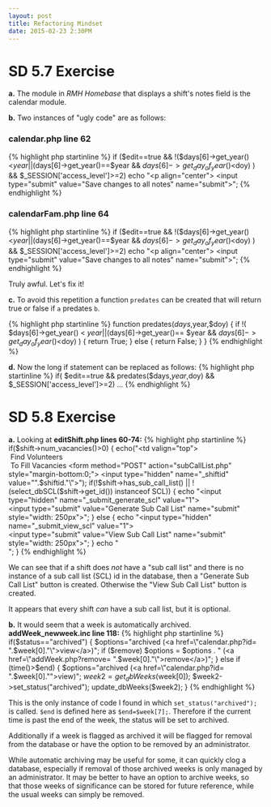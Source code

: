 ```yaml
---
layout: post
title: Refactoring Mindset
date: 2015-02-23 2:30PM
---
```


# SD 5.7 Exercise
**a.** The module in *RMH Homebase* that displays a shift's notes field is the calendar module. 

**b.** Two instances of "ugly code" are as follows:

### calendar.php line 62

{% highlight php startinline %}
if ($edit==true && !($days[6]->get_year()<$year 
    || ($days[6]->get_year()==$year 
    && $days[6]->get_day_of_year()<$doy) ) 
    && $_SESSION['access_level']>=2)
        echo "<p align=\"center\">
        <input type=\"submit\" 
        value=\"Save changes to all notes\" 
        name=\"submit\">";
{% endhighlight %}

### calendarFam.php line 64
{% highlight php startinline %}
if ($edit==true && !($days[6]->get_year()<$year 
    || ($days[6]->get_year()==$year 
    && $days[6]->get_day_of_year()<$doy) ) 
    && $_SESSION['access_level']>=2)
        echo "<p align=\"center\">
        <input type=\"submit\" 
        value=\"Save changes to all notes\" 
        name=\"submit\">";
{% endhighlight %}

Truly awful. Let's fix it!

**c.** To avoid this repetition a function `predates` can be created that will return true or false if `a` predates `b`.

{% highlight php startinline %}
function predates($days,$year,$doy) {
    if !(
        $days[6]->get_year() < $year ||
        ($days[6]->get_year()== $year &&
        $days[6]->get_day_of_year()<$doy)
    ) { 
        return True; 
    }
    else { 
        return False; 
    }
}
{% endhighlight %}

**d.** Now the long if statement can be replaced as follows:
{% highlight php startinline %}
if( $edit==true && predates($days,$year,$doy) 
    && $_SESSION['access_level']>=2)
        ...
{% endhighlight %}

# SD 5.8 Exercise
**a.** Looking at **editShift.php lines 60-74:**
{% highlight php startinline %}
if($shift->num_vacancies()>0) {
    echo("<tr><td valign=\"top\">
    <br>&nbsp;Find Volunteers
    <br>&nbsp;To Fill Vacancies</td>
    <td>
    <form method=\"POST\" action=\"subCallList.php\" 
    style=\"margin-bottom:0;\">
    <input type=\"hidden\" name=\"_shiftid\" 
    value=\"".$shiftid."\">");
    if(!$shift->has_sub_call_list() || 
        !(select_dbSCL($shift->get_id()) instanceof SCL)) {
            echo "<input type=\"hidden\" 
            name=\"_submit_generate_scl\" value=\"1\"><br>
            <input type=\"submit\" 
            value=\"Generate Sub Call List\" 
            name=\"submit\" style=\"width: 250px\">";
    }
    else {
        echo "<input type=\"hidden\" 
        name=\"_submit_view_scl\" value=\"1\"><br>
        <input type=\"submit\" 
        value=\"View Sub Call List\" 
        name=\"submit\" style=\"width: 250px\">";
    }
    echo "</form><br></td></tr>";
}
{% endhighlight %}

We can see that if a shift does *not* have a "sub call list" and there is no instance of a sub call list (SCL) id in the database, then a "Generate Sub Call List" button is created. Otherwise the "View Sub Call List" button is created.

It appears that every shift *can* have a sub call list, but it is optional.

**b.** It would seem that a week is automatically archived.
**addWeek_newweek.inc line 118:**
{% highlight php startinline %}
if($status=="archived") {
    $options="archived (<a href=\"calendar.php?id=
        ".$week[0]."\">view</a>)";
    if ($remove)
       $options = $options . " 
       (<a href=\"addWeek.php?remove=
            ".$week[0]."\">remove</a>)";
    }
else if (time()>$end) {
    $options="archived 
        (<a href=\"calendar.php?id=
            ".$week[0]."\">view</a>)";
    $week2=get_dbWeeks($week[0]);
    $week2->set_status("archived");
    update_dbWeeks($week2);
}
{% endhighlight %}

This is the only instance of code I found in which `set_status("archived");` is called. `$end` is defined here as `$end=$week[7];`. Therefore if the current time is past the end of the week, the status will be set to archived.

Additionally if a week is flagged as archived it will be flagged for removal from the database or have the option to be removed by an administrator. 

While automatic archiving may be useful for some, it can quickly clog a database, especially if removal of those archived weeks is only managed by an administrator. It may be better to have an option to archive weeks, so that those weeks of significance can be stored for future reference, while the usual weeks can simply be removed. 


